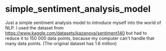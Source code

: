 # simple_sentiment_analysis_model

Just a simple sentiment analysis model to introduce myself into the world of NLP.
I used the dataset from https://www.kaggle.com/datasets/kazanova/sentiment140 but had to reduce it to 150 000 data points, 
because my computer can't handle that many data points. (The original dataset has 1.6 million)
